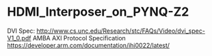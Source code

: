 # HDMI_Interposer_on_PYNQ-Z2

DVI Spec: http://www.cs.unc.edu/Research/stc/FAQs/Video/dvi_spec-V1_0.pdf
AMBA AXI Protocol Specification https://developer.arm.com/documentation/ihi0022/latest/